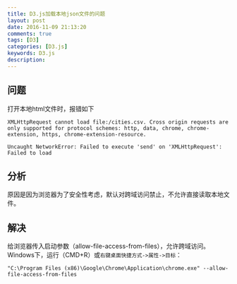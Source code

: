 ```yaml
---
title: D3.js加载本地json文件的问题
layout: post
date: 2016-11-09 21:13:20
comments: true
tags: [D3]
categories: [D3.js]
keywords: D3.js
description: 
---
```


## 问题

打开本地html文件时，报错如下

```console
XMLHttpRequest cannot load file:/cities.csv. Cross origin requests are only supported for protocol schemes: http, data, chrome, chrome-extension, https, chrome-extension-resource.

Uncaught NetworkError: Failed to execute 'send' on 'XMLHttpRequest': Failed to load 
```

<!--more-->


## 分析

原因是因为浏览器为了安全性考虑，默认对跨域访问禁止，不允许直接读取本地文件。


## 解决

给浏览器传入启动参数（allow-file-access-from-files），允许跨域访问。
Windows下，运行（CMD+R）或`右键桌面快捷方式->属性->目标`：

```shell
"C:\Program Files (x86)\Google\Chrome\Application\chrome.exe" --allow-file-access-from-files
```
